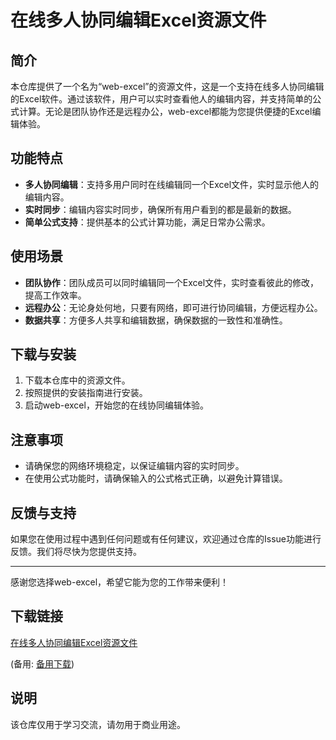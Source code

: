 # 在线多人协同编辑Excel资源文件

## 简介

本仓库提供了一个名为“web-excel”的资源文件，这是一个支持在线多人协同编辑的Excel软件。通过该软件，用户可以实时查看他人的编辑内容，并支持简单的公式计算。无论是团队协作还是远程办公，web-excel都能为您提供便捷的Excel编辑体验。

## 功能特点

- **多人协同编辑**：支持多用户同时在线编辑同一个Excel文件，实时显示他人的编辑内容。
- **实时同步**：编辑内容实时同步，确保所有用户看到的都是最新的数据。
- **简单公式支持**：提供基本的公式计算功能，满足日常办公需求。

## 使用场景

- **团队协作**：团队成员可以同时编辑同一个Excel文件，实时查看彼此的修改，提高工作效率。
- **远程办公**：无论身处何地，只要有网络，即可进行协同编辑，方便远程办公。
- **数据共享**：方便多人共享和编辑数据，确保数据的一致性和准确性。

## 下载与安装

1. 下载本仓库中的资源文件。
2. 按照提供的安装指南进行安装。
3. 启动web-excel，开始您的在线协同编辑体验。

## 注意事项

- 请确保您的网络环境稳定，以保证编辑内容的实时同步。
- 在使用公式功能时，请确保输入的公式格式正确，以避免计算错误。

## 反馈与支持

如果您在使用过程中遇到任何问题或有任何建议，欢迎通过仓库的Issue功能进行反馈。我们将尽快为您提供支持。

---

感谢您选择web-excel，希望它能为您的工作带来便利！

## 下载链接
[在线多人协同编辑Excel资源文件](https://pan.quark.cn/s/28c2226b654b) 

(备用: [备用下载](https://pan.baidu.com/s/1IHShIgoGqBu90Tg-zfKS6w?pwd=1234))

## 说明

该仓库仅用于学习交流，请勿用于商业用途。
